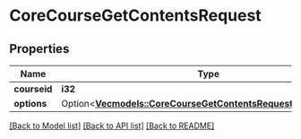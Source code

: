 # CoreCourseGetContentsRequest

## Properties

Name | Type | Description | Notes
------------ | ------------- | ------------- | -------------
**courseid** | **i32** | course id | 
**options** | Option<[**Vec<models::CoreCourseGetContentsRequestOptionsInner>**](core_course_get_contents_request_options_inner.md)> |  | [optional]

[[Back to Model list]](../README.md#documentation-for-models) [[Back to API list]](../README.md#documentation-for-api-endpoints) [[Back to README]](../README.md)


